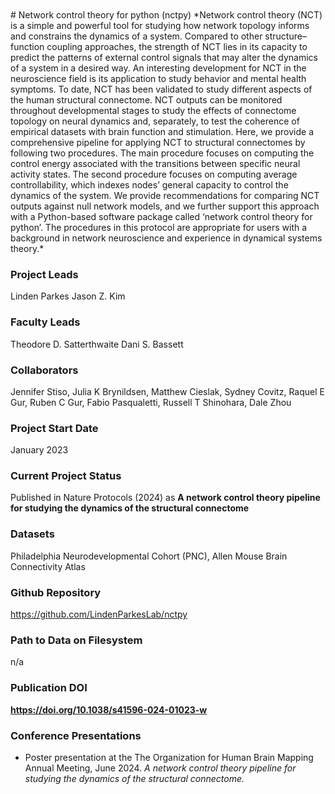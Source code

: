 <br>
<br>
# Network control theory for python (nctpy)
*Network control theory (NCT) is a simple and powerful tool for studying how network topology informs and constrains the dynamics of a system. Compared to other structure–function coupling approaches, the strength of NCT lies in its capacity to predict the patterns of external control signals that may alter the dynamics of a system in a desired way. An interesting development for NCT in the neuroscience field is its application to study behavior and mental health symptoms. To date, NCT has been validated to study different aspects of the human structural connectome. NCT outputs can be monitored throughout developmental stages to study the effects of connectome topology on neural dynamics and, separately, to test the coherence of empirical datasets with brain function and stimulation. Here, we provide a comprehensive pipeline for applying NCT to structural connectomes by following two procedures. The main procedure focuses on computing the control energy associated with the transitions between specific neural activity states. The second procedure focuses on computing average controllability, which indexes nodes’ general capacity to control the dynamics of the system. We provide recommendations for comparing NCT outputs against null network models, and we further support this approach with a Python-based software package called ‘network control theory for python’. The procedures in this protocol are appropriate for users with a background in network neuroscience and experience in dynamical systems theory.*

### Project Leads
Linden Parkes
Jason Z. Kim

### Faculty Leads
Theodore D. Satterthwaite
Dani S. Bassett

<!-- ### Analytic Replicator -->
<!-- Jason Z. Kim -->

### Collaborators 
Jennifer Stiso, Julia K Brynildsen, Matthew Cieslak, Sydney Covitz, Raquel E Gur, Ruben C Gur, Fabio Pasqualetti, Russell T Shinohara, Dale Zhou

### Project Start Date
January 2023

### Current Project Status
Published in Nature Protocols (2024) as **A network control theory pipeline for studying the dynamics of the structural connectome**

### Datasets
Philadelphia Neurodevelopmental Cohort (PNC), Allen Mouse Brain Connectivity Atlas

### Github Repository
<https://github.com/LindenParkesLab/nctpy>

### Path to Data on Filesystem 
n/a
<!-- /data/jux/BBL/projects/sydnor_glucest/GluCEST_BASReward_Project -->

### Publication DOI
**<https://doi.org/10.1038/s41596-024-01023-w>**

### Conference Presentations
- Poster presentation at the The Organization for Human Brain Mapping Annual Meeting, June 2024. *A network control theory pipeline for studying the dynamics of the structural connectome.*  
